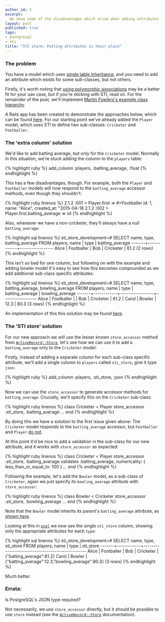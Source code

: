 ```yaml
---
author_id: 3
excerpt:
  We show some of the disadvantages which arise when adding attributes to models which use single table inheritance, and introduce a new approach which resolves them.
layout: post
published: true
tags:
- postgresql
- sti
title: "STI store: Putting attributes in their place"
---
```


### The problem

You have a model which uses [single table inheritance](http://www.martinfowler.com/eaaCatalog/singleTableInheritance.html), and you need to add an attribute which exists for some sub-classes, but not others.

Firstly, it's worth noting that [using polymorphic associations](http://railscasts.com/episodes/394-sti-and-polymorphic-associations) may be a better fit for your use case, but if you're sticking with STI, read on. For the remainder of the post, we'll implement [Martin Fowlers's example class hierarchy](http://www.martinfowler.com/eaaCatalog/singleTableInheritance.html).

A Rails app has been created to demonstrate the approaches below, which can be found [here](https://github.com/velocity-labs/sti_store/commits/master). For our starting point we've already added the `Player` model, which uses STI to define two sub-classes: `Cricketer` and `Footballer`.

### The 'extra column' solution

We'd like to add batting average, but only for the `Cricketer` model. Normally in this situation, we're stuck adding the column to the `players` table:

{% highlight ruby %}
add_column :players, :batting_average, :float
{% endhighlight %}

This has a few disadvantages, though. For example, both the `Player` and `Footballer` models will now respond to the `batting_average` accessor methods, even though they shouldn't:

{% highlight ruby linenos %}
2.1.2 :001 > Player.first
 => #<Footballer id: 1, name: "Alice", created_at: "2015-04-18
2.1.2 :002 > Player.first.batting_average
 => nil
{% endhighlight %}

Also, whenever we have a non-cricketer, they'll always have a null `batting_average`:

{% highlight sql linenos %}
sti_store_development=# SELECT name, type, batting_average FROM players;
 name  |    type    | batting_average
-------+------------+-----------------
 Alice | Footballer |
 Bob   | Cricketer  |            61.2
(2 rows)
{% endhighlight %}

This isn't so bad for one column, but following on with the example and adding bowler model it's easy to see how this becomes compounded as we add additional sub-class specific attributes:

{% highlight sql linenos %}
  sti_store_development=# SELECT name, type, batting_average, bowling_average FROM players;
   name  | type       | batting_average | bowling_average
  -------+------------+-----------------+-----------------
   Alice | Footballer |                 |
   Bob   | Cricketer  |            61.2 |
   Carol | Bowler     |            12.3 |            80.3
   (3 rows)
{% endhighlight %}

An implementation of this this solution may be found [here](https://github.com/velocity-labs/sti_store/commits/extra_columns).

### The 'STI store' solution

For our new approach we will use the lesser known `store_accessor` method from [`ActiveRecord::Store`](http://api.rubyonrails.org/classes/ActiveRecord/Store.html), let's see how we can use it to add a `batting_average` only to the `Cricketer` model:

Firstly, instead of adding a separate column for each sub-class specific attribute, we'll add a single column to `players` called `sti_store`, give it type `json`:

{% highlight ruby %}
add_column :players, :sti_store, :json
{% endhighlight %}

Now we can use the `store_accessor` to generate accessor methods for `batting_average`. Crucially, we'll specify this on the `Cricketer` sub-class:

{% highlight ruby linenos %}
class Cricketer < Player
  store_accessor :sti_store, :batting_average
  …
end
{% endhighlight %}

By doing this we have a solution to the first issue given above: The `Cricketer` model responds to the `batting_average` accessor, but `Footballer` and `Player` [do not](https://github.com/velocity-labs/sti_store/blob/cfe3e3c37c3ab981178659a5cf5612f5a0a5d3d3/test/models/player_test.rb).

At this point it'd be nice to  add a validation in the sub-class for our new attribute, and it works with `store_accessor` as expected:

{% highlight ruby linenos %}
class Cricketer < Player
  store_accessor :sti_store, :batting_average
  validates :batting_average, numericality: { less_than_or_equal_to: 100 }
  …
end
{% endhighlight %}

Following the example, let's add the `Bowler` model, as a sub-class of `Cricketer`, again we just specify its `bowling_average` attribute with `store_accessor`:

{% highlight ruby linenos %}
class Bowler < Cricketer
  store_accessor :sti_store, :bowling_average
  …
end
{% endhighlight %}

Note that the `Bowler` model inherits its parent's `batting_average` attribute, as [shown here](https://github.com/velocity-labs/sti_store/commit/fb95ff07e39aeb340500b792e3415aae3b8c3bf0#diff-3b15f39dcd54b7cced69d2d5629fe4f4).

Looking at this in [`psql`](https://www.postgresql.org/docs/9.4/static/app-psql.html) we now see the single `sti_store` column, showing only the appropriate attributes for each `type`:

{% highlight sql linenos %}
sti_store_development=# SELECT name, type, sti_store FROM players;
 name  |    type    |                    sti_store
-------+------------+-------------------------------------------------
 Alice | Footballer |
 Bob   | Cricketer  | {"batting_average":61.2}
 Carol | Bowler     | {"batting_average":12.3,"bowling_average":80.3}
(3 rows)
{% endhighlight %}

Much better.

### Errata:

Is PostgreSQL's JSON type required?

Not necessarily, we use `store_accessor` directly, but it should be
possible to use `store` instead (see the [`ActiveRecord::Store`](http://api.rubyonrails.org/classes/ActiveRecord/Store.html) documentation).
